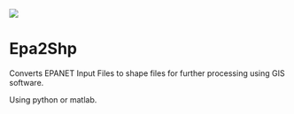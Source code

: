 <a href="http://www.kios.ucy.ac.cy"><img src="http://www.kios.ucy.ac.cy/templates/favourite/images/kios_logo_hover.png"/><a>

# Epa2Shp
 
Converts EPANET Input Files to shape files for further processing using GIS software. 

Using python or matlab.
